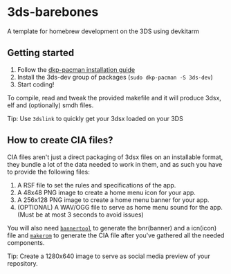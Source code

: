 # 3ds-barebones
A template for homebrew development on the 3DS using devkitarm

## Getting started
1. Follow the [dkp-pacman installation guide](https://devkitpro.org/wiki/devkitPro_pacman)
2. Install the 3ds-dev group of packages (`sudo dkp-pacman -S 3ds-dev`)
3. Start coding!

To compile, read and tweak the provided makefile and it will produce 3dsx, elf and (optionally) smdh files.

Tip: Use `3dslink` to quickly get your 3dsx loaded on your 3DS

## How to create CIA files?
CIA files aren't just a direct packaging of 3dsx files on an installable format, they bundle a lot of the data needed to work in them, and as such you have to provide the following files:
1. A RSF file to set the rules and specifications of the app.
2. A 48x48 PNG image to create a home menu icon for your app.
3. A 256x128 PNG image to create a home menu banner for your app.
4. (OPTIONAL) A WAV/OGG file to serve as home menu sound for the app. (Must be at most 3 seconds to avoid issues)

You will also need [`bannertool`](https://github.com/Steveice10/bannertool/releases/tag/1.2.0) to generate the bnr(banner) and a icn(icon) file and [`makerom`](https://github.com/3DSGuy/Project_CTR/releases/tag/makerom-v0.18.3) to generate the CIA file after you've gathered all the needed components.

Tip: Create a 1280x640 image to serve as social media preview of your repository.
